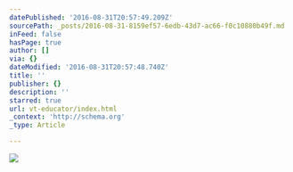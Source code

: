 ```yaml
---
datePublished: '2016-08-31T20:57:49.209Z'
sourcePath: _posts/2016-08-31-8159ef57-6edb-43d7-ac66-f0c10880b49f.md
inFeed: false
hasPage: true
author: []
via: {}
dateModified: '2016-08-31T20:57:48.740Z'
title: ''
publisher: {}
description: ''
starred: true
url: vt-educator/index.html
_context: 'http://schema.org'
_type: Article

---
```

![](https://the-grid-user-content.s3-us-west-2.amazonaws.com/da998b97-6dc9-4af2-8ade-2682b63ff1c9.jpg)